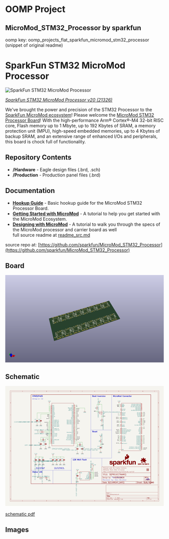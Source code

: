 # OOMP Project  
## MicroMod_STM32_Processor  by sparkfun  
  
oomp key: oomp_projects_flat_sparkfun_micromod_stm32_processor  
(snippet of original readme)  
  
SparkFun STM32 MicroMod Processor  
========================================  
  
![SparkFun STM32 MicroMod Processor](https://cdn.sparkfun.com/assets/parts/2/1/1/2/2/STM32F405-_01.jpg)  
  
[*SparkFun STM32 MicroMod Processor v20 (21326)*](https://www.sparkfun.com/products/21326)  
  
We've brought the power and precision of the STM32 Processor to the [SparkFun MicroMod ecosystem](https://www.sparkfun.com/micromod)! Please welcome the [MicroMod STM32 Processor Board](https://www.sparkfun.com/products/21326)! With the high-performance Arm® Cortex®-M4 32-bit RISC core, Flash memory up to 1 Mbyte, up to 192 Kbytes of SRAM, a memory protection unit (MPU), high-speed embedded memories, up to 4 Kbytes of backup SRAM, and an extensive range of enhanced I/Os and peripherals, this board is chock full of functionality.   
  
Repository Contents  
-------------------  
  
* **/Hardware** - Eagle design files (.brd, .sch)  
* **/Production** - Production panel files (.brd)  
  
Documentation  
--------------  
* **[Hookup Guide](https://learn.sparkfun.com/tutorials/micromod-stm32-processor-hookup-guide)** - Basic hookup guide for the MicroMod STM32 Processor Board.  
* **[Getting Started with MicroMod](https://learn.sparkfun.com/tutorials/getting-started-with-micromod)** - A tutorial to help you get started with the MicroMod Ecosystem.   
* **[Designing with MicroMod](https://learn.sparkfun.com/tutorials/designing-with-micromod)** - A tutorial to walk you through the specs of the MicroMod processor and carrier board as well  
  full source readme at [readme_src.md](readme_src.md)  
  
source repo at: [https://github.com/sparkfun/MicroMod_STM32_Processor](https://github.com/sparkfun/MicroMod_STM32_Processor)  
## Board  
  
[![working_3d.png](working_3d_600.png)](working_3d.png)  
## Schematic  
  
[![working_schematic.png](working_schematic_600.png)](working_schematic.png)  
  
[schematic pdf](working_schematic.pdf)  
## Images  
